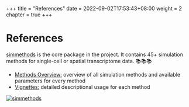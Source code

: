 +++
title = "References"
date = 2022-09-02T17:53:43+08:00
weight = 2
chapter = true
+++

# References

[simmethods](https://github.com/duohongrui/simmethods) is the core package in the project. It contains 45+ simulation methods for single-cell or spatial transcriptome data. 📚📚📚

- [Methods Overview:](/references/1-methods_list) overview of all simulation methods and available parameters for every method
- [Vignettes:](/references/methods) detailed descriptional usage for each method


[![simmethods](/images/simmethods_logo.png?width=300px&height=360px&classes=zoom)](https://github.com/duohongrui/simmethods)